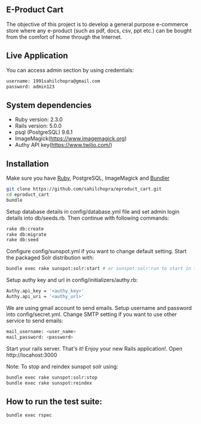 ## E-Product Cart

The objective of this project is to develop a general purpose e-commerce store
where any e-product (such as pdf, docs, csv, ppt etc.) can be bought from the comfort of home through the Internet.


## Live Application
You can access admin section by using credentials:
```sh
username: 1991sahilchopra@gmail.com
password: admin123
```

## System dependencies
* Ruby version: 2.3.0
* Rails version: 5.0.0
* psql (PostgreSQL) 9.6.1
* ImageMagick(https://www.imagemagick.org)
* Authy API key(https://www.twilio.com/)

## Installation

Make sure you have [Ruby](https://www.ruby-lang.org), PostgreSQL, ImageMagick and [Bundler](http://bundler.io)

```sh
git clone https://github.com/sahilchopra/eproduct_cart.git
cd eproduct_cart
bundle
```

Setup database details in config/database.yml file and set admin login details into db/seeds.rb. Then continue with following commands:
```sh
rake db:create
rake db:migrate
rake db:seed
```

Configure config/sunspot.yml if you want to change default setting.
Start the packaged Solr distribution with:
```sh
bundle exec rake sunspot:solr:start # or sunspot:solr:run to start in foreground
```

Setup authy key and url in config/initializers/authy.rb:
```sh
Authy.api_key = '<authy_key>'
Authy.api_uri = '<authy_url>'
```

We are using gmail account to send emails. Setup username and password into config/secret.yml. Change SMTP setting if you want to use other service to send emails:
```sh
mail_username: <user_name>
mail_password: <password>
```

Start your rails server. That's it! Enjoy your new Rails application!.
Open http://locahost:3000

Note: To stop and reindex sunspot solr using:
```sh
bundle exec rake sunspot:solr:stop
bundle exec rake sunspot:reindex
```

## How to run the test suite:
```sh
bundle exec rspec
```
